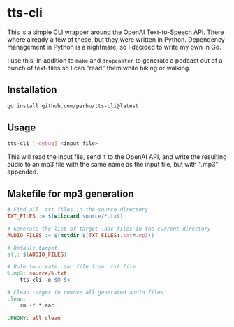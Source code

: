 # tts-cli

This is a simple CLI wrapper around the OpenAI Text-to-Speech API. There where already a few of these, but they were
written in Python. Dependency management in Python is a nightmare, so I decided to write my own in Go.

I use this, in addition to `make` and `dropcaster` to generate a podcast out of a bunch of text-files so I can "read" 
them while biking or walking.

## Installation

```bash
go install github.com/perbu/tts-cli@latest
```

## Usage

```bash
tts-cli [-debug] <input file>
```

This will read the input file, send it to the OpenAI API, and write the resulting audio to an mp3 file with the same
name as the input file, but with ".mp3" appended.

## Makefile for mp3 generation

```makefile
# Find all .txt files in the source directory
TXT_FILES := $(wildcard source/*.txt)

# Generate the list of target .aac files in the current directory
AUDIO_FILES := $(notdir $(TXT_FILES:.txt=.mp3))

# Default target
all: $(AUDIO_FILES)

# Rule to create .aac file from .txt file
%.mp3: source/%.txt
	tts-cli -o $@ $<

# Clean target to remove all generated audio files
clean:
	rm -f *.aac

.PHONY: all clean
```

